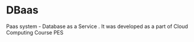 # DBaas
Paas system - Database as a Service . It was developed as a part of Cloud Computing Course PES
